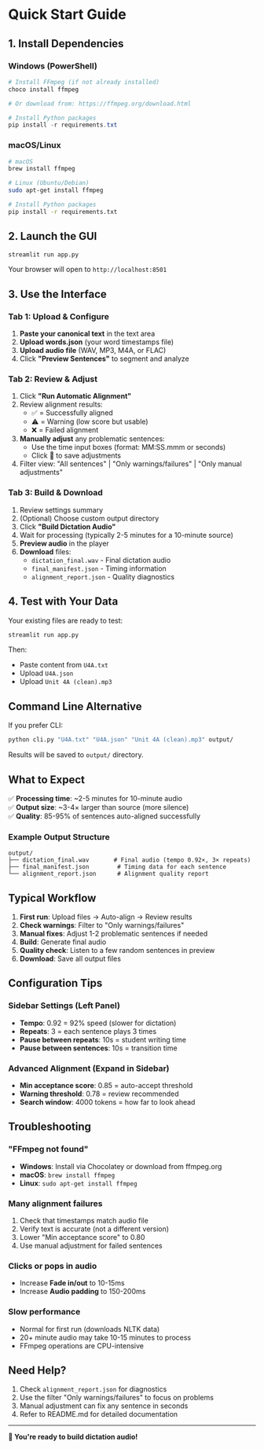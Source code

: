 # Quick Start Guide

## 1. Install Dependencies

### Windows (PowerShell)
```powershell
# Install FFmpeg (if not already installed)
choco install ffmpeg

# Or download from: https://ffmpeg.org/download.html

# Install Python packages
pip install -r requirements.txt
```

### macOS/Linux
```bash
# macOS
brew install ffmpeg

# Linux (Ubuntu/Debian)
sudo apt-get install ffmpeg

# Install Python packages
pip install -r requirements.txt
```

## 2. Launch the GUI

```bash
streamlit run app.py
```

Your browser will open to `http://localhost:8501`

## 3. Use the Interface

### Tab 1: Upload & Configure
1. **Paste your canonical text** in the text area
2. **Upload words.json** (your word timestamps file)
3. **Upload audio file** (WAV, MP3, M4A, or FLAC)
4. Click **"Preview Sentences"** to segment and analyze

### Tab 2: Review & Adjust
1. Click **"Run Automatic Alignment"** 
2. Review alignment results:
   - ✅ = Successfully aligned
   - ⚠️ = Warning (low score but usable)
   - ❌ = Failed alignment
3. **Manually adjust** any problematic sentences:
   - Use the time input boxes (format: MM:SS.mmm or seconds)
   - Click 💾 to save adjustments
4. Filter view: "All sentences" | "Only warnings/failures" | "Only manual adjustments"

### Tab 3: Build & Download
1. Review settings summary
2. (Optional) Choose custom output directory
3. Click **"Build Dictation Audio"**
4. Wait for processing (typically 2-5 minutes for a 10-minute source)
5. **Preview audio** in the player
6. **Download** files:
   - `dictation_final.wav` - Final dictation audio
   - `final_manifest.json` - Timing information
   - `alignment_report.json` - Quality diagnostics

## 4. Test with Your Data

Your existing files are ready to test:

```bash
streamlit run app.py
```

Then:
- Paste content from `U4A.txt`
- Upload `U4A.json`
- Upload `Unit 4A (clean).mp3`

## Command Line Alternative

If you prefer CLI:

```bash
python cli.py "U4A.txt" "U4A.json" "Unit 4A (clean).mp3" output/
```

Results will be saved to `output/` directory.

## What to Expect

✅ **Processing time**: ~2-5 minutes for 10-minute audio  
✅ **Output size**: ~3-4× larger than source (more silence)  
✅ **Quality**: 85-95% of sentences auto-aligned successfully  

### Example Output Structure

```
output/
├── dictation_final.wav       # Final audio (tempo 0.92×, 3× repeats)
├── final_manifest.json        # Timing data for each sentence
└── alignment_report.json      # Alignment quality report
```

## Typical Workflow

1. **First run**: Upload files → Auto-align → Review results
2. **Check warnings**: Filter to "Only warnings/failures"
3. **Manual fixes**: Adjust 1-2 problematic sentences if needed
4. **Build**: Generate final audio
5. **Quality check**: Listen to a few random sentences in preview
6. **Download**: Save all output files

## Configuration Tips

### Sidebar Settings (Left Panel)

- **Tempo**: 0.92 = 92% speed (slower for dictation)
- **Repeats**: 3 = each sentence plays 3 times
- **Pause between repeats**: 10s = student writing time
- **Pause between sentences**: 10s = transition time

### Advanced Alignment (Expand in Sidebar)

- **Min acceptance score**: 0.85 = auto-accept threshold
- **Warning threshold**: 0.78 = review recommended
- **Search window**: 4000 tokens = how far to look ahead

## Troubleshooting

### "FFmpeg not found"
- **Windows**: Install via Chocolatey or download from ffmpeg.org
- **macOS**: `brew install ffmpeg`
- **Linux**: `sudo apt-get install ffmpeg`

### Many alignment failures
1. Check that timestamps match audio file
2. Verify text is accurate (not a different version)
3. Lower "Min acceptance score" to 0.80
4. Use manual adjustment for failed sentences

### Clicks or pops in audio
- Increase **Fade in/out** to 10-15ms
- Increase **Audio padding** to 150-200ms

### Slow performance
- Normal for first run (downloads NLTK data)
- 20+ minute audio may take 10-15 minutes to process
- FFmpeg operations are CPU-intensive

## Need Help?

1. Check `alignment_report.json` for diagnostics
2. Use the filter "Only warnings/failures" to focus on problems
3. Manual adjustment can fix any sentence in seconds
4. Refer to README.md for detailed documentation

---

**🎉 You're ready to build dictation audio!**

